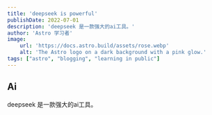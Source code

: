 ```yaml
---
title: 'deepseek is powerful'
publishDate: 2022-07-01
description: 'deepseek 是一款强大的ai工具。'
author: 'Astro 学习者'
image:
    url: 'https://docs.astro.build/assets/rose.webp'
    alt: 'The Astro logo on a dark background with a pink glow.'
tags: ["astro", "blogging", "learning in public"]
---
```


## Ai

deepseek 是一款强大的ai工具。